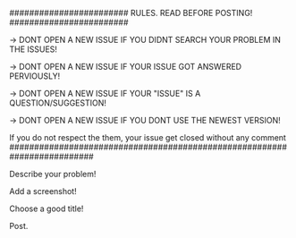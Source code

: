 ######################## RULES. READ BEFORE POSTING! ########################

-> DONT OPEN A NEW ISSUE IF YOU DIDNT SEARCH YOUR PROBLEM IN THE ISSUES!

-> DONT OPEN A NEW ISSUE IF YOUR ISSUE GOT ANSWERED PERVIOUSLY!

-> DONT OPEN A NEW ISSUE IF YOUR "ISSUE" IS A QUESTION/SUGGESTION!

-> DONT OPEN A NEW ISSUE IF YOU DONT USE THE NEWEST VERSION!

If you do not respect the them, your issue get closed without any comment
#########################################################################

Describe your problem!

Add a screenshot!

Choose a good title!

Post.
